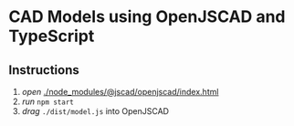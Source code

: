 # CAD Models using OpenJSCAD and TypeScript

## Instructions
1. *open* [./node_modules/@jscad/openjscad/index.html](node_modules/@jscad/openjscad/index.html)
1. *run* `npm start`
1. *drag* `./dist/model.js` into OpenJSCAD
